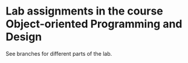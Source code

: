 # Lab assignments in the course Object-oriented Programming and Design

See branches for different parts of the lab.
